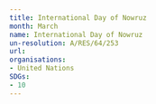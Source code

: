 ```yaml
---
title: International Day of Nowruz
month: March
name: International Day of Nowruz
un-resolution: A/RES/64/253
url: 
organisations:
- United Nations
SDGs:
- 10
---
```

